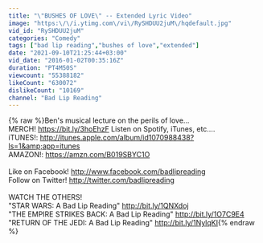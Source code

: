 ```yaml
---
title: "\"BUSHES OF LOVE\" -- Extended Lyric Video"
image: "https:\/\/i.ytimg.com\/vi\/RySHDUU2juM\/hqdefault.jpg"
vid_id: "RySHDUU2juM"
categories: "Comedy"
tags: ["bad lip reading","bushes of love","extended"]
date: "2021-09-10T21:25:44+03:00"
vid_date: "2016-01-02T00:35:16Z"
duration: "PT4M50S"
viewcount: "55388182"
likeCount: "630072"
dislikeCount: "10169"
channel: "Bad Lip Reading"
---
```

{% raw %}Ben's musical lecture on the perils of love... <br />MERCH! <a rel="nofollow" target="blank" href="https://bit.ly/3hoEhzF">https://bit.ly/3hoEhzF</a> Listen on Spotify, iTunes, etc....<br />iTUNES!: <a rel="nofollow" target="blank" href="http://itunes.apple.com/album/id1070988438?ls=1&amp;app=itunes">http://itunes.apple.com/album/id1070988438?ls=1&amp;app=itunes</a><br />AMAZON!: <a rel="nofollow" target="blank" href="https://amzn.com/B019SBYC1O">https://amzn.com/B019SBYC1O</a><br /><br />Like on Facebook! <a rel="nofollow" target="blank" href="http://www.facebook.com/badlipreading">http://www.facebook.com/badlipreading</a><br />Follow on Twitter! <a rel="nofollow" target="blank" href="http://twitter.com/badlipreading">http://twitter.com/badlipreading</a><br /><br />WATCH THE OTHERS!<br />&quot;STAR WARS: A Bad Lip Reading&quot; <a rel="nofollow" target="blank" href="http://bit.ly/1QNXdoj">http://bit.ly/1QNXdoj</a><br />&quot;THE EMPIRE STRIKES BACK: A Bad Lip Reading&quot; <a rel="nofollow" target="blank" href="http://bit.ly/1O7C9E4">http://bit.ly/1O7C9E4</a><br />&quot;RETURN OF THE JEDI: A Bad Lip Reading&quot; <a rel="nofollow" target="blank" href="http://bit.ly/1NylqKI">http://bit.ly/1NylqKI</a>{% endraw %}
